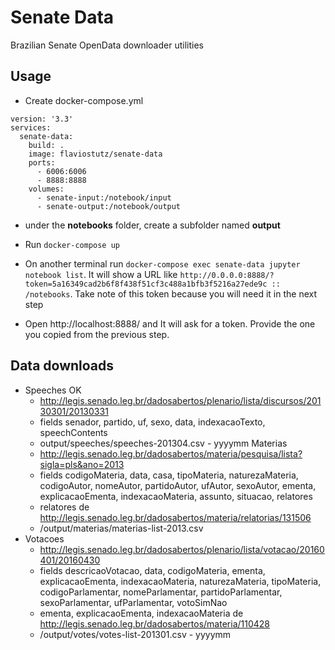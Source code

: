 # Senate Data
Brazilian Senate OpenData downloader utilities

## Usage

* Create docker-compose.yml
```
version: '3.3'
services:
  senate-data:
    build: .
    image: flaviostutz/senate-data
    ports:
      - 6006:6006
      - 8888:8888
    volumes:
      - senate-input:/notebook/input
      - senate-output:/notebook/output
```

* under the **notebooks** folder, create a subfolder named **output**

* Run ```docker-compose up```

* On another terminal run `docker-compose exec senate-data jupyter notebook list`. It will show a URL like `http://0.0.0.0:8888/?token=5a16349cad2b6f8f438f51cf3c488a1bfb3f5216a27ede9c :: /notebooks`. Take note of this token because you will need it in the next step

* Open http://localhost:8888/ and It will ask for a token. Provide the one you copied from the previous step.

## Data downloads

* Speeches OK
  * http://legis.senado.leg.br/dadosabertos/plenario/lista/discursos/20130301/20130331
  * fields senador, partido, uf, sexo, data, indexacaoTexto, speechContents
  * output/speeches/speeches-201304.csv - yyyymm
  Materias
  * http://legis.senado.leg.br/dadosabertos/materia/pesquisa/lista?sigla=pls&ano=2013
  * fields codigoMateria, data, casa, tipoMateria, naturezaMateria, codigoAutor, nomeAutor, partidoAutor, ufAutor, sexoAutor, ementa, explicacaoEmenta, indexacaoMateria, assunto, situacao, relatores
  * relatores de http://legis.senado.leg.br/dadosabertos/materia/relatorias/131506
  * /output/materias/materias-list-2013.csv
* Votacoes
  * http://legis.senado.leg.br/dadosabertos/plenario/lista/votacao/20160401/20160430
  * fields descricaoVotacao, data, codigoMateria, ementa, explicacaoEmenta, indexacaoMateria, naturezaMateria, tipoMateria, codigoParlamentar, nomeParlamentar, partidoParlamentar, sexoParlamentar, ufParlamentar, votoSimNao
  * ementa, explicacaoEmenta, indexacaoMateria de http://legis.senado.leg.br/dadosabertos/materia/110428
  * /output/votes/votes-list-201301.csv - yyyymm
